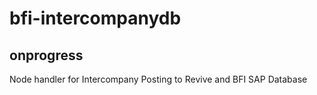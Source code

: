 # bfi-intercompanydb
## onprogress
Node handler for Intercompany Posting to Revive and BFI SAP Database
